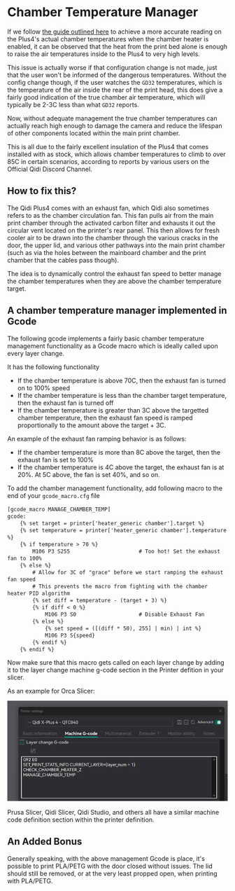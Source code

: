 # Chamber Temperature Manager

If we follow [the guide outlined here](../chamber-heater-investigation#dont-bore-me-with-the-details-just-tell-me-what-to-do) to achieve
a more accurate reading on the Plus4's actual chamber temperatures when the chamber heater is enabled, it can be observed that the
heat from the print bed alone is enough to raise the air temperatures inside to the Plus4 to very high levels.

This issue is actually worse if that configuration change is not made, just that the user won't be informed of the dangerous temperatures.
Without the config change though, if the user watches the `GD32` temperatures, which is the temperature of the air inside the rear of the
print head, this does give a fairly good indication of the true chamber air temperature, which will typically be 2-3C less than what `GD32` reports.

Now, without adequate management the true chamber temperatures can actually reach high enough to damage the camera and reduce the lifespan of other
components located within the main print chamber.

This is all due to the fairly excellent insulation of the Plus4 that comes installed with as stock, which allows chamber temperatures to
climb to over 85C in certain scenarios, according to reports by various users on the Official Qidi Discord Channel.

##  How to fix this?

The Qidi Plus4 comes with an exhaust fan, which Qidi also sometimes refers to as the chamber circulation fan.
This fan pulls air from the main print chamber through the activated carbon filter and exhausts it out the circular vent located on the printer's rear panel.
This then allows for fresh cooler air to be drawn into the chamber through the various cracks in the door, the upper lid, and various other pathways into
the main print chamber (such as via the holes between the mainboard chamber and the print chamber that the cables pass though).

The idea is to dynamically control the exhaust fan speed to better manage the chamber temperatures when they are above the chamber temperature target.

## A chamber temperature manager implemented in Gcode

The following gcode implements a fairly basic chamber temperature management functionality as a Gcode macro which is ideally called upon every layer change.

It has the following functionality
- If the chamber temperature is above 70C, then the exhaust fan is turned on to 100% speed
- If the chamber temperature is less than the chamber target temperature, then the exhaust fan is turned off
- If the chamber temperature is greater than 3C above the targetted chamber temperature, then the exhaust fan speed is ramped proportionally to the amount above the target + 3C.

An example of the exhaust fan ramping behavior is as follows:

- If the chamber temperature is more than 8C above the target, then the exhaust fan is set to 100%
- If the chamber temperature is 4C above the target, the exhaust fan is at 20%.  At 5C above, the fan is set 40%, and so on.


To add the chamber management functionality, add following macro to the end of your `gcode_macro.cfg` file

```
[gcode_macro MANAGE_CHAMBER_TEMP]
gcode:
    {% set target = printer['heater_generic chamber'].target %}
    {% set temperature = printer['heater_generic chamber'].temperature %}
    {% if temperature > 70 %}
        M106 P3 S255                      # Too hot! Set the exhaust fan to 100%
    {% else %}
        # Allow for 3C of "grace" before we start ramping the exhaust fan speed
        # This prevents the macro from fighting with the chamber heater PID algorithm
        {% set diff = temperature - (target + 3) %}
        {% if diff < 0 %}
            M106 P3 S0                    # Disable Exhaust Fan
        {% else %}
            {% set speed = ([(diff * 50), 255] | min) | int %}
            M106 P3 S{speed}
        {% endif %}
    {% endif %}
```

Now make sure that this macro gets called on each layer change by adding it to the layer change machine g-code section in the Printer defition in your slicer.

As an example for Orca Slicer:

![Layer Change Macro Addition](./image.png)

Prusa Slicer, Qidi Slicer, Qidi Studio, and others all have a similar machine code definition section within the printer definition.

## An Added Bonus

Generally speaking, with the above management Gcode is place, it's possible to print PLA/PETG with the door closed without issues.
The lid should still be removed, or at the very least propped open, when printing with PLA/PETG.

